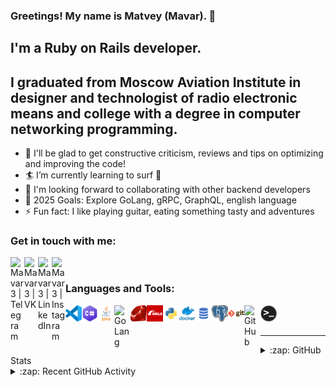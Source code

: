 ### Greetings! My name is Matvey (Mavar). 👋


## I'm a Ruby on Rails developer.
## I graduated from Moscow Aviation Institute in designer and technologist of radio electronic means and college with a degree in computer networking programming.
- 🔭 I'll be glad to get constructive criticism, reviews and tips on optimizing and improving the code!
- 🏄 I’m currently learning to surf 🤣
- 👯 I'm looking forward to collaborating with other backend developers
- 🥅 2025 Goals: Explore GoLang, gRPC, GraphQL, english language
- ⚡ Fun fact: I like playing guitar, eating something tasty and adventures

### Get in touch with me:

[<img align="left" alt="Mavar3 | Telegram" width="22px" src="https://upload.wikimedia.org/wikipedia/commons/8/82/Telegram_logo.svg" />][telegram]
[<img align="left" alt="Mavar3 | VK" width="22px" src="https://upload.wikimedia.org/wikipedia/commons/b/bc/VK_logo.svg" />][vk]
[<img align="left" alt="Mavar3 | LinkedIn" width="22px" src="https://upload.wikimedia.org/wikipedia/commons/8/81/LinkedIn_icon.svg" />][linkedin]
[<img align="left" alt="Mavar3 | Instagram" width="22px" src="https://upload.wikimedia.org/wikipedia/commons/9/95/Instagram_logo_2022.svg" />][instagram]

<br />

### Languages and Tools:

<img align="left" alt="Visual Studio Code" width="26px" src="https://raw.githubusercontent.com/github/explore/80688e429a7d4ef2fca1e82350fe8e3517d3494d/topics/visual-studio-code/visual-studio-code.png" />
<img align="left" alt="C#" width="26px" src="https://raw.githubusercontent.com/github/explore/80688e429a7d4ef2fca1e82350fe8e3517d3494d/topics/csharp/csharp.png" />
<img align="left" alt="Java" width="26px" src="https://raw.githubusercontent.com/github/explore/80688e429a7d4ef2fca1e82350fe8e3517d3494d/topics/java/java.png" />
<img align="left" alt="GoLang" width="26px" src="https://go.dev/images/go-logo-white.svg" />
<img align="left" alt="Ruby" width="26px" src="https://raw.githubusercontent.com/github/explore/80688e429a7d4ef2fca1e82350fe8e3517d3494d/topics/ruby/ruby.png" />
<img align="left" alt="Ruby on Rails" width="26px" src="https://raw.githubusercontent.com/github/explore/80688e429a7d4ef2fca1e82350fe8e3517d3494d/topics/rails/rails.png" />
<img align="left" alt="Python" width="26px" src="https://raw.githubusercontent.com/github/explore/80688e429a7d4ef2fca1e82350fe8e3517d3494d/topics/python/python.png" />
<img align="left" alt="Docker" width="26px" src="https://raw.githubusercontent.com/github/explore/80688e429a7d4ef2fca1e82350fe8e3517d3494d/topics/docker/docker.png" />
<img align="left" alt="SQL" width="26px" src="https://raw.githubusercontent.com/github/explore/80688e429a7d4ef2fca1e82350fe8e3517d3494d/topics/sql/sql.png" />
<img align="left" alt="PostgreSQL" width="26px" src="https://raw.githubusercontent.com/github/explore/80688e429a7d4ef2fca1e82350fe8e3517d3494d/topics/postgresql/postgresql.png" />
<img align="left" alt="Git" width="26px" src="https://raw.githubusercontent.com/github/explore/80688e429a7d4ef2fca1e82350fe8e3517d3494d/topics/git/git.png" />
<img align="left" alt="GitHub" width="26px" src="https://upload.wikimedia.org/wikipedia/commons/a/ae/Github-desktop-logo-symbol.svg" />
<img align="left" alt="Terminal" width="26px" src="https://raw.githubusercontent.com/github/explore/80688e429a7d4ef2fca1e82350fe8e3517d3494d/topics/terminal/terminal.png" />

<br />
<br />

---
<details>
  <summary>:zap: GitHub Stats</summary>

  <p align="center" >
  <img src="https://github-readme-stats.vercel.app/api?username=mavar3&show_icons=true&theme=algolia" >
  <img src="https://github-readme-stats.vercel.app/api/top-langs/?username=mavar3&layout=compact&show_icons=true&theme=algolia&hide_title=true" alt="mavar3"/>
  
</details>

<details>
  <summary>:zap: Recent GitHub Activity</summary>
  
<!--START_SECTION:activity-->
1. 🎉 Merged PR [#1](https://github.com/Mavar3/csharpcroc20/pull/1) in [Mavar3/csharpcroc20](https://github.com/Mavar3/csharpcroc20)
2. 💪 Opened PR [#1](https://github.com/Mavar3/csharpcroc20/pull/1) in [Mavar3/csharpcroc20](https://github.com/Mavar3/csharpcroc20)
<!--END_SECTION:activity-->

</details>


[telegram]: https://t.me/Simple_Mavar
[vk]: https://vk.com/mavar3
[instagram]: https://instagram.com/mavar3
[linkedin]: https://www.linkedin.com/in/mavar3
